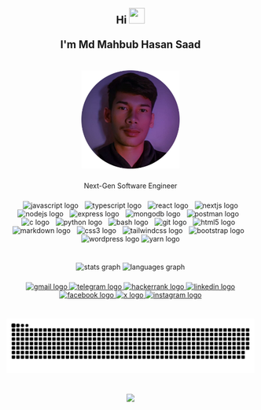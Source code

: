 <br clear="both">

<h2 align="center">Hi <img src="https://media.tenor.com/0CpFOKGVaeMAAAAi/hand-waving-hand.gif" height="32" width="32"/><br><br>I'm Md Mahbub Hasan Saad</h2>

###

<br clear="both">

<div align="center">
  <img height="200" src="/thumb-modified.png"/>
</div>

###

<p align="center">Next-Gen Software Engineer</p>

###

<div align="center">
  <img src="https://cdn.jsdelivr.net/gh/devicons/devicon/icons/javascript/javascript-plain.svg" height="30" alt="javascript logo"  />
  <img width="5" />
  <img src="https://cdn.jsdelivr.net/gh/devicons/devicon/icons/typescript/typescript-original.svg" height="30" alt="typescript logo"  />
  <img width="5" />
  <img src="https://cdn.jsdelivr.net/gh/devicons/devicon/icons/react/react-original.svg" height="30" alt="react logo"  />
  <img width="5" />
  <img src="https://cdn.jsdelivr.net/gh/devicons/devicon/icons/nextjs/nextjs-original.svg" height="30" alt="nextjs logo"  />
  <img src="https://cdn.jsdelivr.net/gh/devicons/devicon/icons/nodejs/nodejs-original-wordmark.svg" height="30" alt="nodejs logo"  />
  <img width="5" />
  <img src="https://cdn.jsdelivr.net/gh/devicons/devicon/icons/express/express-original.svg" height="30" alt="express logo"  />
  <img width="5" />
  <img src="https://cdn.jsdelivr.net/gh/devicons/devicon/icons/mongodb/mongodb-plain-wordmark.svg" height="30" alt="mongodb logo"  />
  <img width="5" />
  <img src="https://cdn.simpleicons.org/postman/FF6C37" height="30" alt="postman logo"  />
  <img width="5" />
  <img src="https://cdn.jsdelivr.net/gh/devicons/devicon/icons/c/c-original.svg" height="30" alt="c logo"  />
  <img width="5" />
  <img src="https://cdn.jsdelivr.net/gh/devicons/devicon/icons/python/python-original.svg" height="30" alt="python logo"  />
  <img width="5" />
  <img src="https://cdn.jsdelivr.net/gh/devicons/devicon/icons/bash/bash-original.svg" height="30" alt="bash logo"  />
  <img width="5" />
  <img src="https://cdn.jsdelivr.net/gh/devicons/devicon/icons/git/git-original-wordmark.svg" height="30" alt="git logo"  />
  <img width="5" />
  <img src="https://cdn.jsdelivr.net/gh/devicons/devicon/icons/html5/html5-original.svg" height="30" alt="html5 logo"  />
  <img width="5" />
  <img src="https://cdn.jsdelivr.net/gh/devicons/devicon/icons/markdown/markdown-original.svg" height="30" alt="markdown logo"  />
  <img width="5" />
  <img src="https://cdn.jsdelivr.net/gh/devicons/devicon/icons/css3/css3-original.svg" height="30" alt="css3 logo"  />
  <img width="5" />
  <img src="https://cdn.jsdelivr.net/gh/devicons/devicon/icons/tailwindcss/tailwindcss-original.svg" height="30" alt="tailwindcss logo"  />
  <img width="5" />
    <img src="https://cdn.jsdelivr.net/gh/devicons/devicon/icons/bootstrap/bootstrap-original.svg" height="30" alt="bootstrap logo"  />
  <img width="5" />
  <img src="https://cdn.simpleicons.org/wordpress/21759B" height="30" alt="wordpress logo"  />
  <img src="https://cdn.simpleicons.org/yarn/2C8EBB" height="30" alt="yarn logo"  />
  
</div>

###

<br clear="both">

<div align="center">
  <img src="https://github-readme-stats.vercel.app/api?username=Oboshor&hide_title=false&hide_rank=false&show_icons=true&include_all_commits=true&count_private=true&disable_animations=false&theme=github_dark&locale=en&hide_border=true" height="150" alt="stats graph"  />
  <img src="https://github-readme-stats.vercel.app/api/top-langs?username=Oboshor&locale=en&hide_title=false&layout=compact&card_width=320&langs_count=5&theme=github_dark&hide_border=true" height="150" alt="languages graph"  />
</div>

###

<div align="center">
  <a href="mailto:m.saad.bd.71@gmail.com" target="_blank">
    <img src="https://img.shields.io/badge/Gmail-D14836?logo=gmail&logoColor=white" height="" alt="gmail logo"  />
  </a>
  <a href="https://t.me/Saadahmed10x" target="_blank">
    <img src="https://img.shields.io/static/v1?message=Telegram&logo=telegram&label=&color=2CA5E0&logoColor=white&labelColor=&style=flat" height="" alt="telegram logo"  />
  </a>
  <a href="https://www.hackerrank.com/profile/m_saad_bd_71" target="_blank">
    <img src="https://img.shields.io/static/v1?message=HackerRank&logo=hackerrank&label=&color=2EC866&logoColor=white&labelColor=&style=flat" height="" alt="hackerrank logo"  />
  </a>
  <a href="https://www.linkedin.com/in/saad-ahmed-8b1246301" target="_blank">
    <img src="https://img.shields.io/badge/Linkedin-%230077B5.svg?logo=linkedin&logoColor=white" height="" alt="linkedin logo"  />
  </a>
  <a href="https://www.facebook.com/m.saad.7x" target="_blank">
    <img src="https://img.shields.io/badge/Facebook-%231877F2.svg?logo=Facebook&logoColor=white" height="" alt="facebook logo"  />
  </a>
  <a href="https://x.com/m_saad_71" target="_blank">
    <img src="https://img.shields.io/badge/X-%23000000.svg?logo=X&logoColor=white" height="" alt="x logo"  />
  </a>
  <a href="https://www.instagram.com/m.saad.7x" target="_blank">
    <img src="https://img.shields.io/static/v1?message=Instagram&logo=instagram&label=&color=E4405F&logoColor=white&labelColor=&style=flat" height="" alt="instagram logo"  />
  </a>
  
###

<br clear="both">

<img src="https://raw.githubusercontent.com/Oboshor/Oboshor/output/snake.svg" alt="Snake animation" />

###

<br clear="both">

<div align="center">
  <img src="https://visitor-badge.laobi.icu/badge?page_id=Oboshor.Oboshor&right_color=coral"  />
</div>

###
